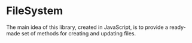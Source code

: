 # FileSystem
The main idea of ​​this library, created in JavaScript, is to provide a ready-made set of methods for creating and updating files.
